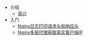 * 介绍
    * [简介](markdown/Middleware/Nginx/_readme.md)
* 入门
    * [Nginx日志打印请求头和响应头](markdown/Middleware/Nginx/Nginx日志打印请求头和响应头.md)
    * [Nginx多层代理获取真实客户端IP](markdown/Middleware/Nginx/Nginx多层代理获取真实客户端IP.md)
